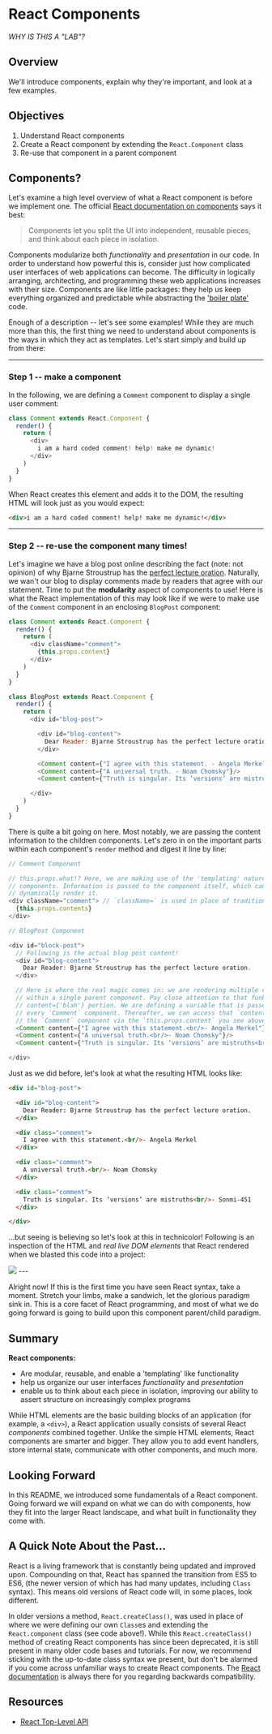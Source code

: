 # React Components

*WHY IS THIS A "LAB"?*

## Overview

We'll introduce components, explain why they're important, and look at a few examples.

## Objectives
1. Understand React components
2. Create a React component by extending the `React.Component` class
3. Re-use that component in a parent component

## Components?

Let's examine a high level overview of what a React component is before we implement one. The official [React documentation on components][react-component] says it best:

>Components let you split the UI into independent, reusable pieces, and think
>about each piece in isolation.

Components modularize both _functionality_ and _presentation_ in our code. In order to understand how powerful this is, consider just how complicated user interfaces of web applications can become. The difficulty in logically arranging, architecting, and programming these web applications increases with their size. Components are like little packages: they help us keep everything organized and predictable while abstracting the ['boiler plate'][boiler-plate] code.

Enough of a description -- let's see some examples! While they are much more than this, the first thing we need to understand about components is the ways in which they act as templates. Let's start simply and build up from there:

---
### Step 1 -- make a component

In the following, we are defining a `Comment` component to display a single user comment:

```javascript
class Comment extends React.Component {
  render() {
    return (
      <div>
        i am a hard coded comment! help! make me dynamic!
      </div>
    )
  }
}
```

When React creates this element and adds it to the DOM, the resulting HTML will look just as you would expect:

```HTML
<div>i am a hard coded comment! help! make me dynamic!</div>
```

---

### Step 2 -- re-use the component many times!

Let's imagine we have a blog post online describing the fact (note: not opinion) of why Bjarne Stroustrup has the [perfect lecture oration][bjarne-stroustrup]. Naturally, we wan't our blog to display comments made by readers that agree with our statement. Time to put the **modularity** aspect of components to use! Here is what the React implementation of this may look like if we were to make use of the `Comment` component in an enclosing `BlogPost` component:

```javascript
class Comment extends React.Component {
  render() {
    return (
      <div className="comment">
        {this.props.content}
      </div>
    )
  }
}

class BlogPost extends React.Component {
  render() {
    return (
      <div id="blog-post">

        <div id="blog-content">
          Dear Reader: Bjarne Stroustrup has the perfect lecture oration.
        </div>

        <Comment content={"I agree with this statement. - Angela Merkel"}/>
        <Comment content={"A universal truth. - Noam Chomsky"}/>
        <Comment content={"Truth is singular. Its ‘versions’ are mistruths. - Sonmi-451"}/>

      </div>
    )
  }
}
```

There is quite a bit going on here. Most notably, we are passing the content information to the children components. Let's zero in on the important parts within each component's `render` method and digest it line by line:

```javascript
// Comment Component

// this.props.what!? Here, we are making use of the 'templating' nature of React
// components. Information is passed to the component itself, which can then
// dynamically render it.
<div className="comment"> // `className=` is used in place of traditional `class=`
  {this.props.contents}
</div>
```

```javascript
// BlogPost Component

<div id="block-post">
  // Following is the actual blog post content!
  <div id="blog-content">
    Dear Reader: Bjarne Stroustrup has the perfect lecture oration.
  </div>

  // Here is where the real magic comes in: we are rendering multiple components
  // within a single parent component. Pay close attention to that funky
  // content={'blah'} portion. We are defining a variable that is passed to
  // every `Comment` component. Thereafter, we can access that `content` variable within
  // the `Comment` component via the `this.props.content` you see above.
  <Comment content={"I agree with this statement.<br/>- Angela Merkel"}/>
  <Comment content={"A universal truth.<br/>- Noam Chomsky"}/>
  <Comment content={"Truth is singular. Its ‘versions’ are mistruths<br/>- Sonmi-451"}/>

</div>
```

Just as we did before, let's look at what the resulting HTML looks like:

```HTML
<div id="blog-post">

  <div id="blog-content">
    Dear Reader: Bjarne Stroustrup has the perfect lecture oration.
  </div>

  <div class="comment">
    I agree with this statement.<br/>- Angela Merkel
  </div>

  <div class="comment">
    A universal truth.<br/>- Noam Chomsky
  </div>

  <div class="comment">
    Truth is singular. Its ‘versions’ are mistruths<br/>- Sonmi-451
  </div>

</div>
```

...but seeing is believing so let's look at this in technicolor! Following is an inspection of the HTML and _real live DOM elements_ that React rendered when we blasted this code into a project:

<object data="https://learn-verified.s3.amazonaws.com/sample-component-video.gif" type="image/png">
  <img src="./assets/dank-example.gif" />
</object>
---

Alright now! If this is the first time you have seen React syntax, take a moment. Stretch your limbs, make a sandwich, let the glorious paradigm sink in. This is a core facet of React programming, and most of what we do going forward is going to build upon this component parent/child paradigm.

## Summary

**React components:**
  - Are modular, reusable, and enable a 'templating' like functionality
  - help us organize our user interfaces _functionality_ and _presentation_
  - enable us to think about each piece in isolation, improving our ability to assert structure on increasingly complex programs

While HTML elements are the basic building blocks of an application (for example, a `<div>`), a React application usually consists of several React _components_ combined together. Unlike the simple HTML elements, React components are smarter and bigger. They allow you to add event handlers, store internal state, communicate with other components, and much more.

## Looking Forward

In this README, we introduced some fundamentals of a React component. Going forward we will expand on what we can do with components, how they fit into the larger React landscape, and what built in functionality they come with.

## A Quick Note About the Past...

React is a living framework that is constantly being updated and improved upon. Compounding on that, React has spanned the transition from ES5 to ES6, (the newer version of which has had many updates, including `Class` syntax). This means old versions of React code will, in some places, look different.

In older versions a method, `React.createClass()`, was used in place of where we were defining our own `Class`es and extending the `React.component` class (see code above!). While this `React.createClass()` method of creating React components has since been deprecated, it is still present in many older code bases and tutorials. For now, we recommend sticking with the up-to-date class syntax we present, but don't be alarmed if you come across unfamiliar ways to create React components. The [React documentation][old-react] is always there for you regarding backwards compatibility.

## Resources
- [React Top-Level API](https://reactjs.org/docs/react-api.html)

[old-react]: https://reactjs.org/docs/react-without-es6.html
[react-component]: https://reactjs.org/docs/components-and-props.html
[boiler-plate]: https://en.wikipedia.org/wiki/Boilerplate_code
[bjarne-stroustrup]: https://www.youtube.com/watch?v=JBjjnqG0BP8
